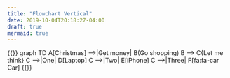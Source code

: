 ```yaml
---
title: "Flowchart Vertical"
date: 2019-10-04T20:18:27-04:00
draft: true
mermaid: true
---
```


{{<mermaid>}}
graph TD
A[Christmas] -->|Get money| B(Go shopping)
B --> C{Let me think}
C -->|One| D[Laptop]
C -->|Two| E[iPhone]
C -->|Three| F[fa:fa-car Car]
{{</mermaid>}}